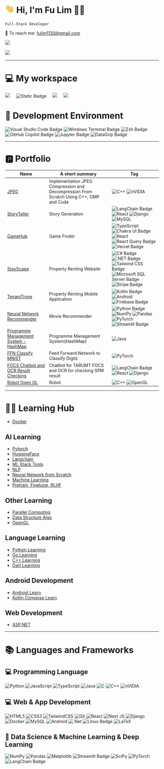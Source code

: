 <h1>
  <img src="https://raw.githubusercontent.com/Fulim13/Fulim13/main/wave.gif" width="30"> Hi, I'm Fu Lim 👨‍💻
</h1>

<p>
  <code>Full-Stack Developer</code>
</p>

<p>
  📨 To reach me: <a href='mailto:programmingwong@gmail.com'>fulim1130@gmail.com</a>
</p>

<p> 
  <img src="https://github-readme-streak-stats-salesp07.vercel.app/?user=fulim13&count_private=true&theme=onedark" width="400"></a>
</p>

<p>
  <img src="https://github-readme-stats.vercel.app/api?username=fulim13&hide=stars,issues&show_icons=true&theme=onedark" width="400">
</p>

<hr/>

<h1>
  💻 My workspace
</h1>
<div>
  <img src="https://img.shields.io/badge/windows_wsl-%230078D6.svg?&style=for-the-badge&logo=windows&logoColor=white" /> &nbsp; &nbsp; 
  <img alt="Static Badge" src="https://img.shields.io/badge/AMD-Ryzen_7_4800H-%2523ED1C24?style=for-the-badge&logo=amd&logoColor=white&color=ED1C24"> &nbsp; &nbsp;
  <img src="https://img.shields.io/badge/RAM-16GB-%230071C5.svg?&style=for-the-badge&logoColor=white" /> &nbsp; &nbsp;
  <img src="https://img.shields.io/badge/nvidia-gtx%201660%20Ti-%2376B900.svg?&style=for-the-badge&logo=nvidia&logoColor=white" />
</div>

<h1>
  🔨 Development Environment
</h1>

![Visual Studio Code Badge](https://img.shields.io/badge/Visual%20Studio%20Code-007ACC?logo=visualstudiocode&logoColor=fff&style=for-the-badge)
![Windows Terminal Badge](https://img.shields.io/badge/Windows%20Terminal-4D4D4D?logo=windowsterminal&logoColor=fff&style=for-the-badge)
![Zsh Badge](https://img.shields.io/badge/Zsh-F15A24?logo=zsh&logoColor=fff&style=for-the-badge)
![GitHub Copilot Badge](https://img.shields.io/badge/GitHub%20Copilot-000?logo=githubcopilot&logoColor=fff&style=for-the-badge)
![Jupyter Badge](https://img.shields.io/badge/Jupyter_NoteBook-F37626?logo=jupyter&logoColor=fff&style=for-the-badge)
![DataGrip Badge](https://img.shields.io/badge/DataGrip-000?logo=datagrip&logoColor=fff&style=for-the-badge)

<hr/>

<h1>🅿️ Portfolio </h1>

| Name                                                                | A short summary                              | Tag              |
| --------------------                                                | -------------------------------------------- |------------------|
| [JPEG](https://github.com/Fulim13/jpeg)                    | Implementation JPEG Compression and Decompression From Scratch Using C++, OMP and Cuda                           | ![C++](https://img.shields.io/badge/c++-%2300599C.svg?style=for-the-badge&logo=c%2B%2B&logoColor=white) ![nVIDIA](https://img.shields.io/badge/cuda-000000.svg?style=for-the-badge&logo=nVIDIA&logoColor=green)
| [StoryTeller](https://github.com/Fulim13/story-teller)                | Story Generation |     ![LangChain Badge](https://img.shields.io/badge/LangChain-1C3C3C?logo=langchain&logoColor=fff&style=for-the-badge) ![React](https://img.shields.io/badge/react-%2320232a.svg?style=for-the-badge&logo=react&logoColor=%2361DAFB)  ![Django](https://img.shields.io/badge/django-%23092E20.svg?style=for-the-badge&logo=django&logoColor=white) ![MySQL](https://img.shields.io/badge/mysql-4479A1.svg?style=for-the-badge&logo=mysql&logoColor=white)
| [GameHub](https://game-hub-murex-mu.vercel.app/)                    | Game Finder                                  | ![TypeScript](https://img.shields.io/badge/typescript-%23007ACC.svg?style=for-the-badge&logo=typescript&logoColor=white) ![Chakra UI Badge](https://img.shields.io/badge/Chakra%20UI-319795?logo=chakraui&logoColor=fff&style=for-the-badge) ![React](https://img.shields.io/badge/react-%2320232a.svg?style=for-the-badge&logo=react&logoColor=%2361DAFB) ![React Query Badge](https://img.shields.io/badge/React%20Query-FF4154?logo=reactquery&logoColor=fff&style=for-the-badge) ![Vercel Badge](https://img.shields.io/badge/Vercel-000?logo=vercel&logoColor=fff&style=for-the-badge)
| [StayScape](https://github.com/Fulim13/StayScape)                                 | Property Renting Website                        | ![C# Badge](https://img.shields.io/badge/C%23-512BD4?logo=csharp&logoColor=fff&style=for-the-badge) ![.NET Badge](https://img.shields.io/badge/.NET-512BD4?logo=dotnet&logoColor=fff&style=for-the-badge) ![Tailwind CSS Badge](https://img.shields.io/badge/Tailwind%20CSS-06B6D4?logo=tailwindcss&logoColor=fff&style=for-the-badge) ![Microsoft SQL Server Badge](https://img.shields.io/badge/Microsoft%20SQL%20Server-CC2927?logo=microsoftsqlserver&logoColor=fff&style=for-the-badge) ![Stripe Badge](https://img.shields.io/badge/Stripe-008CDD?logo=stripe&logoColor=fff&style=for-the-badge)
| [TenantTrove](https://github.com/Fulim13/MAD-Assignment-)                                 | Property Renting Mobile Application                        | ![Kotlin Badge](https://img.shields.io/badge/Kotlin-7F52FF?logo=kotlin&logoColor=fff&style=for-the-badge) ![Android](https://img.shields.io/badge/Android-3DDC84?style=for-the-badge&logo=android&logoColor=white) ![Firebase Badge](https://img.shields.io/badge/Firebase-DD2C00?logo=firebase&logoColor=fff&style=for-the-badge)
| [Neural Network Recommender](https://nnrecommender.streamlit.app/)  | Movie Recommender                            | ![Python Badge](https://img.shields.io/badge/Python-3776AB?logo=python&logoColor=fff&style=for-the-badge) ![NumPy](https://img.shields.io/badge/numpy-%23013243.svg?style=for-the-badge&logo=numpy&logoColor=white) ![Pandas](https://img.shields.io/badge/pandas-%23150458.svg?style=for-the-badge&logo=pandas&logoColor=white) ![PyTorch](https://img.shields.io/badge/PyTorch-%23EE4C2C.svg?style=for-the-badge&logo=PyTorch&logoColor=white) ![Streamlit Badge](https://img.shields.io/badge/Streamlit-FF4B4B?logo=streamlit&logoColor=fff&style=for-the-badge)
| [Programme Management System - HashMap](https://github.com/Fulim13/School-Management-System-with-Data-Structures)  | Programme Management System(HashMap)                         | ![Java](https://img.shields.io/badge/java-%23ED8B00.svg?style=for-the-badge&logo=openjdk&logoColor=white)
| [FFN Classify MNIST](https://github.com/Fulim13/FFN-Classify-MNIST)  | Feed Forward Network to Classify Digits | ![PyTorch](https://img.shields.io/badge/PyTorch-%23EE4C2C.svg?style=for-the-badge&logo=PyTorch&logoColor=white)
| [FOCS Chatbot and OCR Result Checking](https://github.com/Fulim13/FOCS-Chatbot)              | Chatbot for TARUMT FOCS and OCR for checking SPM result  | ![LangChain Badge](https://img.shields.io/badge/LangChain-1C3C3C?logo=langchain&logoColor=fff&style=for-the-badge) ![React](https://img.shields.io/badge/react-%2320232a.svg?style=for-the-badge&logo=react&logoColor=%2361DAFB)  ![Django](https://img.shields.io/badge/django-%23092E20.svg?style=for-the-badge&logo=django&logoColor=white)
| [Robot Open GL](https://github.com/Fulim13/Robot-OpenGL)              | Robot  | ![C++](https://img.shields.io/badge/c++-%2300599C.svg?style=for-the-badge&logo=c%2B%2B&logoColor=white) ![OpenGL](https://img.shields.io/badge/OpenGL-%23FFFFFF.svg?style=for-the-badge&logo=opengl)

<hr/>

<h1>🧑‍🎓 Learning Hub </h1>

- [Docker](https://github.com/Fulim13/docker)

## AI Learning
- [Pytorch](https://github.com/Fulim13/Pytorch-Learn)
- [HuggingFace](https://github.com/Fulim13/HuggingFace-Learn)
- [Langchain](https://github.com/Fulim13/Langchain-Learn)
- [ML Stack Tools](https://github.com/Fulim13/ML-Stack-Tools)
- [NLP](https://github.com/Fulim13/NLP-Learning)
- [Neural Network from Scratch](https://github.com/Fulim13/NN-From-Scratch)
- [Machine Learning](https://github.com/Fulim13/Machine-Learning-Learn)
- [Pretrain, Finetune, RLHF](https://github.com/Fulim13/Pretrain_Finetune_RLHF_Learn)

## Other Learning
- [Parallel Computing](https://github.com/Fulim13/Parallel-Computing-Learn)
- [Data Structure Algo](https://github.com/Fulim13/Data-Structure-Algo-Learn)
- [OpenGL](https://github.com/Fulim13/OpenGL-Learn)

## Language Learning
- [Python Learning](https://github.com/Fulim13/Python-Learn)
- [Go Learning](https://github.com/Fulim13/Go-Learn)
- [C++ Learning](https://github.com/Fulim13/CPP-Learn)
- [Dart Learning](https://github.com/Fulim13/Dart-Learn)

## Android Development
- [Android Learn](https://github.com/Fulim13/Android-Kotlin-Learn)
- [Kotlin Compose Learn](https://github.com/Fulim13/Kotlin-Compose-Learn)

## Web Development
- [ASP.NET](https://github.com/Fulim13/AspNet-Learn)


<hr/>

<h1>📚 Languages and Frameworks </h1>

<h2>💻 Programming Language</h2>

![Python](https://img.shields.io/badge/python-3670A0?style=for-the-badge&logo=python&logoColor=ffdd54)
![JavaScript](https://img.shields.io/badge/javascript-%23323330.svg?style=for-the-badge&logo=javascript&logoColor=%23F7DF1E)
![TypeScript](https://img.shields.io/badge/typescript-%23007ACC.svg?style=for-the-badge&logo=typescript&logoColor=white)
![Java](https://img.shields.io/badge/java-%23ED8B00.svg?style=for-the-badge&logo=openjdk&logoColor=white)
![C](https://img.shields.io/badge/c-%2300599C.svg?style=for-the-badge&logo=c&logoColor=white)
![C++](https://img.shields.io/badge/c++-%2300599C.svg?style=for-the-badge&logo=c%2B%2B&logoColor=white) 
![nVIDIA](https://img.shields.io/badge/cuda-000000.svg?style=for-the-badge&logo=nVIDIA&logoColor=green)

<h2>💻 Web & App Development</h2>

![HTML5](https://img.shields.io/badge/html5-%23E34F26.svg?style=for-the-badge&logo=html5&logoColor=white)
![CSS3](https://img.shields.io/badge/css3-%231572B6.svg?style=for-the-badge&logo=css3&logoColor=white)
![TailwindCSS](https://img.shields.io/badge/tailwindcss-%2338B2AC.svg?style=for-the-badge&logo=tailwind-css&logoColor=white)
![Git](https://img.shields.io/badge/git-%23F05033.svg?style=for-the-badge&logo=git&logoColor=white)
![React](https://img.shields.io/badge/react-%2320232a.svg?style=for-the-badge&logo=react&logoColor=%2361DAFB)
![Next JS](https://img.shields.io/badge/Next-black?style=for-the-badge&logo=next.js&logoColor=white)
![Django](https://img.shields.io/badge/django-%23092E20.svg?style=for-the-badge&logo=django&logoColor=white)
![Docker](https://img.shields.io/badge/docker-%230db7ed.svg?style=for-the-badge&logo=docker&logoColor=white)
![MySQL](https://img.shields.io/badge/mysql-4479A1.svg?style=for-the-badge&logo=mysql&logoColor=white)
![Android](https://img.shields.io/badge/Android-3DDC84?style=for-the-badge&logo=android&logoColor=white)
![.Net](https://img.shields.io/badge/.NET-5C2D91?style=for-the-badge&logo=.net&logoColor=white)
![Linux Badge](https://img.shields.io/badge/Linux-FCC624?logo=linux&logoColor=000&style=for-the-badge)
![LaTeX](https://img.shields.io/badge/latex-%23008080.svg?style=for-the-badge&logo=latex&logoColor=white)
<!--
![AWS](https://img.shields.io/badge/AWS-%23FF9900.svg?style=for-the-badge&logo=amazon-aws&logoColor=white)
-->

<h2>🔬 Data Science & Machine Learning & Deep Learning</h2>

![NumPy](https://img.shields.io/badge/numpy-%23013243.svg?style=for-the-badge&logo=numpy&logoColor=white)
![Pandas](https://img.shields.io/badge/pandas-%23150458.svg?style=for-the-badge&logo=pandas&logoColor=white)
![Matplotlib](https://img.shields.io/badge/Matplotlib-%23ffffff.svg?style=for-the-badge&logo=Matplotlib&logoColor=black)
![Streamlit Badge](https://img.shields.io/badge/Streamlit-FF4B4B?logo=streamlit&logoColor=fff&style=for-the-badge)
![SciPy](https://img.shields.io/badge/SciPy-%230C55A5.svg?style=for-the-badge&logo=scipy&logoColor=%white)
![PyTorch](https://img.shields.io/badge/PyTorch-%23EE4C2C.svg?style=for-the-badge&logo=PyTorch&logoColor=white)
![LangChain Badge](https://img.shields.io/badge/LangChain-1C3C3C?logo=langchain&logoColor=fff&style=for-the-badge)

<!--
![Hugging Face Badge](https://img.shields.io/badge/Hugging%20Face-FFD21E?logo=huggingface&logoColor=000&style=for-the-badge)
![scikit-learn](https://img.shields.io/badge/scikit--learn-%23F7931E.svg?style=for-the-badge&logo=scikit-learn&logoColor=white)
-->







